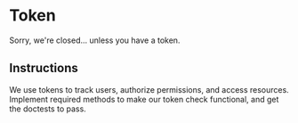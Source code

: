 # Token

Sorry, we're closed... unless you have a token.

## Instructions

We use tokens to track users, authorize permissions, and access resources.
Implement required methods to make our token check functional, and get the doctests to pass.
